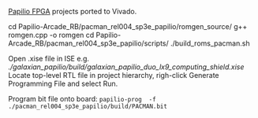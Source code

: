 [Papilio FPGA](http://papilio.cc/index.php?n=Papilio.PapilioArcade) projects ported to Vivado.


cd Papilio-Arcade_RB/pacman_rel004_sp3e_papilio/romgen_source/
g++ romgen.cpp -o romgen
cd Papilio-Arcade_RB/pacman_rel004_sp3e_papilio/scripts/
./build_roms_pacman.sh

Open .xise file in ISE e.g. _./galaxian_papilio/build/galaxian_papilio_duo_lx9_computing_shield.xise_
Locate top-level RTL file in project hierarchy, righ-click Generate Programming File and select Run.

Program bit file onto board: `papilio-prog  -f ./pacman_rel004_sp3e_papilio/build/PACMAN.bit`


